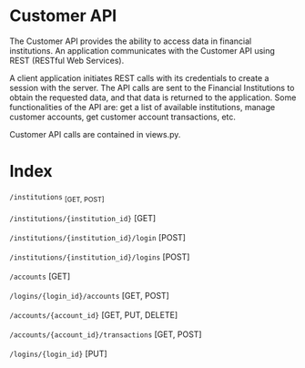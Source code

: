 
# Customer API
 
The Customer API provides the ability to access data in financial institutions. An application communicates with the Customer API using REST (RESTful Web Services).

A client application initiates REST calls with its credentials to create a session with the server. The API calls are sent to the Financial Institutions to obtain the requested data, and that data is returned to the application. Some functionalities of the API are: get a list of available institutions, manage customer accounts, get customer account transactions, etc.

Customer API calls are contained in views.py.

# Index

`/institutions` <sub>[GET, POST]</sub> <br></br>
`/institutions/{institution_id}` [GET] <br></br>
`/institutions/{institution_id}/login` [POST] <br></br>
`/institutions/{institution_id}/logins` [POST] <br></br>
`/accounts` [GET] <br></br>
`/logins/{login_id}/accounts` [GET, POST] <br></br>
`/accounts/{account_id}` [GET, PUT, DELETE] <br></br>
`/accounts/{account_id}/transactions` [GET, POST] <br></br>
`/logins/{login_id}` [PUT] <br></br>
